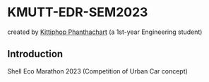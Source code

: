 # KMUTT-EDR-SEM2023

created by [Kittiphop Phanthachart](https://bento.me/mac-kittiphop) (a 1st-year Engineering student)

## Introduction 
Shell Eco Marathon 2023 (Competition of Urban Car concept)

